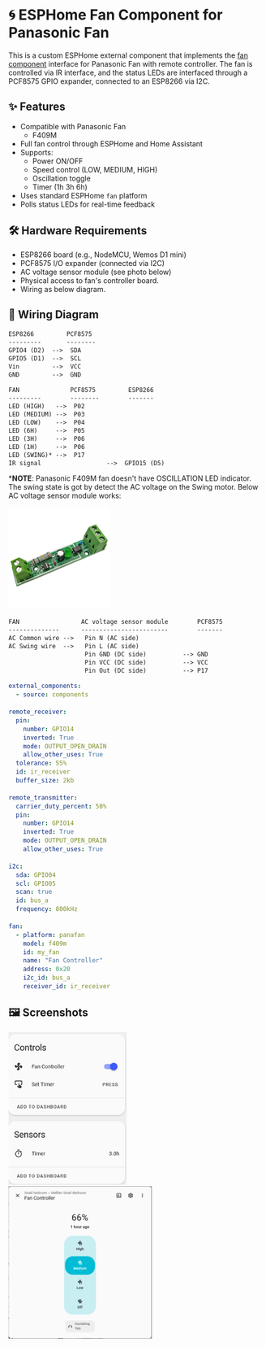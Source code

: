# 🌀 ESPHome Fan Component for Panasonic Fan

This is a custom ESPHome external component that implements the [fan component](https://esphome.io/components/fan/index.html) interface for Panasonic Fan with remote controller. The fan is controlled via IR interface, and the status LEDs are interfaced through a PCF8575 GPIO expander, connected to an ESP8266 via I2C.

## ✨ Features

- Compatible with Panasonic Fan
  - F409M
- Full fan control through ESPHome and Home Assistant
- Supports:
  - Power ON/OFF
  - Speed control (LOW, MEDIUM, HIGH)
  - Oscillation toggle
  - Timer (1h 3h 6h)
- Uses standard ESPHome `fan` platform
- Polls status LEDs for real-time feedback

## 🛠️ Hardware Requirements

- ESP8266 board (e.g., NodeMCU, Wemos D1 mini)
- PCF8575 I/O expander (connected via I2C)
- AC voltage sensor module (see photo below)
- Physical access to fan's controller board.
- Wiring as below diagram. 

## 🔌 Wiring Diagram

```text
ESP8266         PCF8575
---------       --------
GPIO4 (D2)  -->  SDA
GPIO5 (D1)  -->  SCL
Vin         -->  VCC
GND         -->  GND
```
```
FAN              PCF8575         ESP8266
---------        --------        -------
LED (HIGH)   -->  P02
LED (MEDIUM) -->  P03
LED (LOW)    -->  P04
LED (6H)     -->  P05
LED (3H)     -->  P06
LED (1H)     -->  P06
LED (SWING)* -->  P17
IR signal                  -->  GPIO15 (D5)
```
***NOTE**: Panasonic F409M fan doesn't have OSCILLATION LED indicator. The swing state is got by detect the AC voltage on the Swing motor.
Below AC voltage sensor module works:

<img src="assets/ac_voltage_sensor.jpg" alt="AC voltage sensor module" height="200"/>

```
FAN                 AC voltage sensor module        PCF8575
--------------      ------------------------        -------
AC Common wire -->   Pin N (AC side)
AC Swing wire  -->   Pin L (AC side)
                     Pin GND (DC side)          --> GND
                     Pin VCC (DC side)          --> VCC
                     Pin Out (DC side)          --> P17
```

```yaml
external_components:
  - source: components

remote_receiver:
  pin:
    number: GPIO14
    inverted: True
    mode: OUTPUT_OPEN_DRAIN
    allow_other_uses: True
  tolerance: 55%
  id: ir_receiver
  buffer_size: 2kb
  
remote_transmitter:
  carrier_duty_percent: 50%
  pin:
    number: GPIO14
    inverted: True
    mode: OUTPUT_OPEN_DRAIN
    allow_other_uses: True

i2c:
  sda: GPIO04
  scl: GPIO05
  scan: true
  id: bus_a
  frequency: 800kHz

fan:
  - platform: panafan
    model: f409m
    id: my_fan
    name: "Fan Controller"
    address: 0x20
    i2c_id: bus_a
    receiver_id: ir_receiver
```

## 🖼️ Screenshots

<img src="assets/panafan1.png" alt="panafan1" height="300"/>

<img src="assets/panafan2.png" alt="panafan2" height="300"/>
